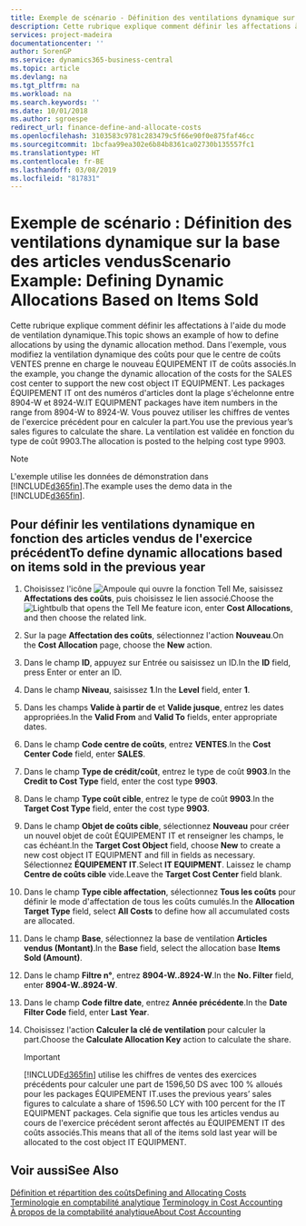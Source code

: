 ```yaml
---
title: Exemple de scénario - Définition des ventilations dynamique sur la base des articles vendus | Microsoft Docs
description: Cette rubrique explique comment définir les affectations à l'aide du mode de ventilation dynamique.
services: project-madeira
documentationcenter: ''
author: SorenGP
ms.service: dynamics365-business-central
ms.topic: article
ms.devlang: na
ms.tgt_pltfrm: na
ms.workload: na
ms.search.keywords: ''
ms.date: 10/01/2018
ms.author: sgroespe
redirect_url: finance-define-and-allocate-costs
ms.openlocfilehash: 3103583c9781c283479c5f66e90f0e875faf46cc
ms.sourcegitcommit: 1bcfaa99ea302e6b84b8361ca02730b135557fc1
ms.translationtype: HT
ms.contentlocale: fr-BE
ms.lasthandoff: 03/08/2019
ms.locfileid: "817831"
---
```

# <a name="scenario-example-defining-dynamic-allocations-based-on-items-sold"></a><span data-ttu-id="bf697-103">Exemple de scénario : Définition des ventilations dynamique sur la base des articles vendus</span><span class="sxs-lookup"><span data-stu-id="bf697-103">Scenario Example: Defining Dynamic Allocations Based on Items Sold</span></span>
<span data-ttu-id="bf697-104">Cette rubrique explique comment définir les affectations à l'aide du mode de ventilation dynamique.</span><span class="sxs-lookup"><span data-stu-id="bf697-104">This topic shows an example of how to define allocations by using the dynamic allocation method.</span></span> <span data-ttu-id="bf697-105">Dans l'exemple, vous modifiez la ventilation dynamique des coûts pour que le centre de coûts VENTES prenne en charge le nouveau ÉQUIPEMENT IT de coûts associés.</span><span class="sxs-lookup"><span data-stu-id="bf697-105">In the example, you change the dynamic allocation of the costs for the SALES cost center to support the new cost object IT EQUIPMENT.</span></span> <span data-ttu-id="bf697-106">Les packages ÉQUIPEMENT IT ont des numéros d'articles dont la plage s'échelonne entre 8904-W et 8924-W.</span><span class="sxs-lookup"><span data-stu-id="bf697-106">IT EQUIPMENT packages have item numbers in the range from 8904-W to 8924-W.</span></span> <span data-ttu-id="bf697-107">Vous pouvez utiliser les chiffres de ventes de l'exercice précédent pour en calculer la part.</span><span class="sxs-lookup"><span data-stu-id="bf697-107">You use the previous year’s sales figures to calculate the share.</span></span> <span data-ttu-id="bf697-108">La ventilation est validée en fonction du type de coût 9903.</span><span class="sxs-lookup"><span data-stu-id="bf697-108">The allocation is posted to the helping cost type 9903.</span></span>  

> [!NOTE]  
>  <span data-ttu-id="bf697-109">L'exemple utilise les données de démonstration dans [!INCLUDE[d365fin](includes/d365fin_md.md)].</span><span class="sxs-lookup"><span data-stu-id="bf697-109">The example uses the demo data in the [!INCLUDE[d365fin](includes/d365fin_md.md)].</span></span>  

## <a name="to-define-dynamic-allocations-based-on-items-sold-in-the-previous-year"></a><span data-ttu-id="bf697-110">Pour définir les ventilations dynamique en fonction des articles vendus de l'exercice précédent</span><span class="sxs-lookup"><span data-stu-id="bf697-110">To define dynamic allocations based on items sold in the previous year</span></span>  

1.  <span data-ttu-id="bf697-111">Choisissez l'icône ![Ampoule qui ouvre la fonction Tell Me](media/ui-search/search_small.png "Dites-moi ce que vous voulez faire"), saisissez **Affectations des coûts**, puis choisissez le lien associé.</span><span class="sxs-lookup"><span data-stu-id="bf697-111">Choose the ![Lightbulb that opens the Tell Me feature](media/ui-search/search_small.png "Tell me what you want to do") icon, enter **Cost Allocations**, and then choose the related link.</span></span>  
2.  <span data-ttu-id="bf697-112">Sur la page **Affectation des coûts**, sélectionnez l'action **Nouveau**.</span><span class="sxs-lookup"><span data-stu-id="bf697-112">On the **Cost Allocation** page, choose the **New** action.</span></span>  
3.  <span data-ttu-id="bf697-113">Dans le champ **ID**, appuyez sur Entrée ou saisissez un ID.</span><span class="sxs-lookup"><span data-stu-id="bf697-113">In the **ID** field, press Enter or enter an ID.</span></span>  
4.  <span data-ttu-id="bf697-114">Dans le champ **Niveau**, saisissez **1**.</span><span class="sxs-lookup"><span data-stu-id="bf697-114">In the **Level** field, enter **1**.</span></span>  
5.  <span data-ttu-id="bf697-115">Dans les champs **Valide à partir de** et **Valide jusque**, entrez les dates appropriées.</span><span class="sxs-lookup"><span data-stu-id="bf697-115">In the **Valid From** and **Valid To** fields, enter appropriate dates.</span></span>  
6.  <span data-ttu-id="bf697-116">Dans le champ **Code centre de coûts**, entrez **VENTES**.</span><span class="sxs-lookup"><span data-stu-id="bf697-116">In the **Cost Center Code** field, enter **SALES**.</span></span>  
7.  <span data-ttu-id="bf697-117">Dans le champ **Type de crédit/coût**, entrez le type de coût **9903**.</span><span class="sxs-lookup"><span data-stu-id="bf697-117">In the **Credit to Cost Type** field, enter the cost type **9903**.</span></span>  
8.  <span data-ttu-id="bf697-118">Dans le champ **Type coût cible**, entrez le type de coût **9903**.</span><span class="sxs-lookup"><span data-stu-id="bf697-118">In the **Target Cost Type** field, enter the cost type **9903**.</span></span>  
9. <span data-ttu-id="bf697-119">Dans le champ **Objet de coûts cible**, sélectionnez **Nouveau** pour créer un nouvel objet de coût ÉQUIPEMENT IT et renseigner les champs, le cas échéant.</span><span class="sxs-lookup"><span data-stu-id="bf697-119">In the **Target Cost Object** field, choose **New** to create a new cost object IT EQUIPMENT and fill in fields as necessary.</span></span> <span data-ttu-id="bf697-120">Sélectionnez **ÉQUIPEMENT IT**.</span><span class="sxs-lookup"><span data-stu-id="bf697-120">Select **IT EQUIPMENT**.</span></span> <span data-ttu-id="bf697-121">Laissez le champ **Centre de coûts cible** vide.</span><span class="sxs-lookup"><span data-stu-id="bf697-121">Leave the **Target Cost Center** field blank.</span></span>  
10. <span data-ttu-id="bf697-122">Dans le champ **Type cible affectation**, sélectionnez **Tous les coûts** pour définir le mode d'affectation de tous les coûts cumulés.</span><span class="sxs-lookup"><span data-stu-id="bf697-122">In the **Allocation Target Type** field, select **All Costs** to define how all accumulated costs are allocated.</span></span>  
11. <span data-ttu-id="bf697-123">Dans le champ **Base**, sélectionnez la base de ventilation **Articles vendus (Montant)**.</span><span class="sxs-lookup"><span data-stu-id="bf697-123">In the **Base** field, select the allocation base **Items Sold (Amount)**.</span></span>  
12. <span data-ttu-id="bf697-124">Dans le champ **Filtre n°**, entrez **8904-W..8924-W**.</span><span class="sxs-lookup"><span data-stu-id="bf697-124">In the **No. Filter** field, enter **8904-W..8924-W**.</span></span>  
13. <span data-ttu-id="bf697-125">Dans le champ **Code filtre date**, entrez **Année précédente**.</span><span class="sxs-lookup"><span data-stu-id="bf697-125">In the **Date Filter Code** field, enter **Last Year**.</span></span>  
14. <span data-ttu-id="bf697-126">Choisissez l'action **Calculer la clé de ventilation** pour calculer la part.</span><span class="sxs-lookup"><span data-stu-id="bf697-126">Choose the **Calculate Allocation Key** action to calculate the share.</span></span>  

    > [!IMPORTANT]  
    >  [!INCLUDE[d365fin](includes/d365fin_md.md)] <span data-ttu-id="bf697-127">utilise les chiffres de ventes des exercices précédents pour calculer une part de 1596,50 DS avec 100 % alloués pour les packages ÉQUIPEMENT IT.</span><span class="sxs-lookup"><span data-stu-id="bf697-127">uses the previous years’ sales figures to calculate a share of 1596.50 LCY with 100 percent for the IT EQUIPMENT packages.</span></span> <span data-ttu-id="bf697-128">Cela signifie que tous les articles vendus au cours de l'exercice précédent seront affectés au ÉQUIPEMENT IT des coûts associés.</span><span class="sxs-lookup"><span data-stu-id="bf697-128">This means that all of the items sold last year will be allocated to the cost object IT EQUIPMENT.</span></span>  

## <a name="see-also"></a><span data-ttu-id="bf697-129">Voir aussi</span><span class="sxs-lookup"><span data-stu-id="bf697-129">See Also</span></span>  
[<span data-ttu-id="bf697-130">Définition et répartition des coûts</span><span class="sxs-lookup"><span data-stu-id="bf697-130">Defining and Allocating Costs</span></span>](finance-define-and-allocate-costs.md)  
<span data-ttu-id="bf697-131">[Terminologie en comptabilité analytique](finance-terminology-in-cost-accounting.md) </span><span class="sxs-lookup"><span data-stu-id="bf697-131">[Terminology in Cost Accounting](finance-terminology-in-cost-accounting.md) </span></span>  
[<span data-ttu-id="bf697-132">À propos de la comptabilité analytique</span><span class="sxs-lookup"><span data-stu-id="bf697-132">About Cost Accounting</span></span>](finance-about-cost-accounting.md)
